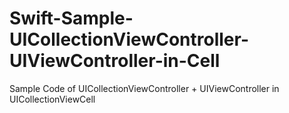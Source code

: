# Swift-Sample-UICollectionViewController-UIViewController-in-Cell
Sample Code of UICollectionViewController + UIViewController in UICollectionViewCell
